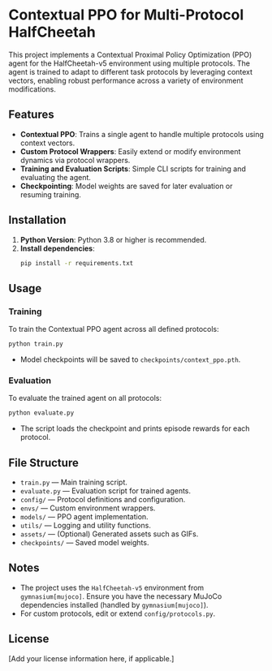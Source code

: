 # Contextual PPO for Multi-Protocol HalfCheetah

This project implements a Contextual Proximal Policy Optimization (PPO) agent for the HalfCheetah-v5 environment using multiple protocols. The agent is trained to adapt to different task protocols by leveraging context vectors, enabling robust performance across a variety of environment modifications.

## Features

- **Contextual PPO**: Trains a single agent to handle multiple protocols using context vectors.
- **Custom Protocol Wrappers**: Easily extend or modify environment dynamics via protocol wrappers.
- **Training and Evaluation Scripts**: Simple CLI scripts for training and evaluating the agent.
- **Checkpointing**: Model weights are saved for later evaluation or resuming training.

## Installation

1. **Python Version**: Python 3.8 or higher is recommended.
2. **Install dependencies**:
    ```bash
    pip install -r requirements.txt
    ```

## Usage

### Training

To train the Contextual PPO agent across all defined protocols:
```bash
python train.py
```
- Model checkpoints will be saved to `checkpoints/context_ppo.pth`.

### Evaluation

To evaluate the trained agent on all protocols:
```bash
python evaluate.py
```
- The script loads the checkpoint and prints episode rewards for each protocol.

## File Structure

- `train.py` — Main training script.
- `evaluate.py` — Evaluation script for trained agents.
- `config/` — Protocol definitions and configuration.
- `envs/` — Custom environment wrappers.
- `models/` — PPO agent implementation.
- `utils/` — Logging and utility functions.
- `assets/` — (Optional) Generated assets such as GIFs.
- `checkpoints/` — Saved model weights.

## Notes

- The project uses the `HalfCheetah-v5` environment from `gymnasium[mujoco]`. Ensure you have the necessary MuJoCo dependencies installed (handled by `gymnasium[mujoco]`).
- For custom protocols, edit or extend `config/protocols.py`.

## License

[Add your license information here, if applicable.]
